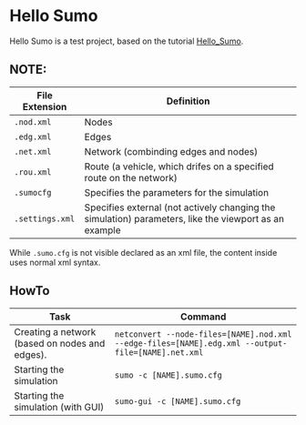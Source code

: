 # Hello Sumo

Hello Sumo is a test project, based on the tutorial [Hello_Sumo](http://sumo.dlr.de/wiki/Tutorials).

## NOTE:
| File Extension | Definition |
| ------------- | ------------- |
| `.nod.xml`  | Nodes  |
| `.edg.xml`  | Edges  |
| `.net.xml`  | Network (combinding edges and nodes)  |
| `.rou.xml`  | Route (a vehicle, which drifes on a specified route on the network)  |
| `.sumocfg`  | Specifies the parameters for the simulation  |
| `.settings.xml`  | Specifies external (not actively changing the simulation) parameters, like the viewport as an example  |

While `.sumo.cfg` is not visible declared as an xml file, the content inside uses normal xml syntax.

## HowTo

| Task | Command |
| ------------- | ------------- |
| Creating a network (based on nodes and edges).  | `netconvert --node-files=[NAME].nod.xml --edge-files=[NAME].edg.xml --output-file=[NAME].net.xml`  |
| Starting the simulation | `sumo -c [NAME].sumo.cfg`  |
| Starting the simulation (with GUI)  | `sumo-gui -c [NAME].sumo.cfg`  |